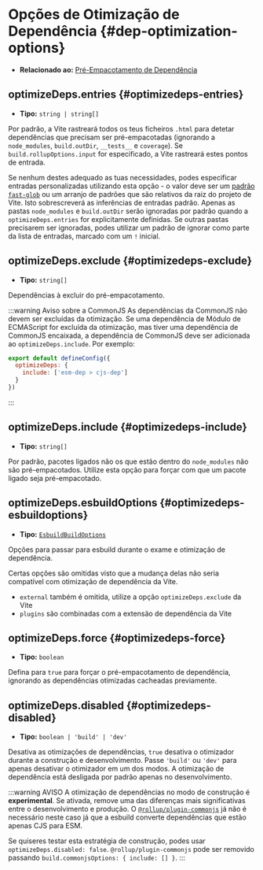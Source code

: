 # Opções de Otimização de Dependência {#dep-optimization-options}

- **Relacionado ao:** [Pré-Empacotamento de Dependência](/guide/dep-pre-bundling)

## optimizeDeps.entries {#optimizedeps-entries}

- **Tipo:** `string | string[]`

Por padrão, a Vite rastreará todos os teus ficheiros `.html` para detetar dependências que precisam ser pré-empacotadas (ignorando a `node_modules`, `build.outDir`, `__tests__` e `coverage`). Se `build.rollupOptions.input` for especificado, a Vite rastreará estes pontos de entrada.

Se nenhum destes adequado as tuas necessidades, podes especificar entradas personalizadas utilizando esta opção - o valor deve ser um [padrão `fast-glob`](https://github.com/mrmlnc/fast-glob#basic-syntax) ou um arranjo de padrões que são relativos da raiz do projeto de Vite. Isto sobrescreverá as inferências de entradas padrão. Apenas as pastas `node_modules` e `build.outDir` serão ignoradas por padrão quando a `optimizeDeps.entries` for explicitamente definidas. Se outras pastas precisarem ser ignoradas, podes utilizar um padrão de ignorar como parte da lista de entradas, marcado com um `!` inicial.

## optimizeDeps.exclude {#optimizedeps-exclude}

- **Tipo:** `string[]`

Dependências à excluir do pré-empacotamento.

:::warning Aviso sobre a CommonJS
As dependências da CommonJS não devem ser excluídas da otimização. Se uma dependência de Módulo de ECMAScript for excluída da otimização, mas tiver uma dependência de CommonJS encaixada, a dependência de CommonJS deve ser adicionada ao `optimizeDeps.include`. Por exemplo:

```js
export default defineConfig({
  optimizeDeps: {
    include: ['esm-dep > cjs-dep']
  }
})
```

:::

## optimizeDeps.include {#optimizedeps-include}

- **Tipo:** `string[]`

Por padrão, pacotes ligados não os que estão dentro do `node_modules` não são pré-empacotados. Utilize esta opção para forçar com que um pacote ligado seja pré-empacotado.

## optimizeDeps.esbuildOptions {#optimizedeps-esbuildoptions}

- **Tipo:** [`EsbuildBuildOptions`](https://esbuild.github.io/api/#simple-options)

Opções para passar para esbuild durante o exame e otimização de dependência.

Certas opções são omitidas visto que a mudança delas não seria compatível com otimização de dependência da Vite.

- `external` também é omitida, utilize a opção `optimizeDeps.exclude` da Vite
- `plugins` são combinadas com a extensão de dependência da Vite

## optimizeDeps.force {#optimizedeps-force}

- **Tipo:** `boolean`

Defina para `true` para forçar o pré-empacotamento de dependência, ignorando as dependências otimizadas cacheadas previamente.

## optimizeDeps.disabled {#optimizedeps-disabled}

- **Tipo:** `boolean | 'build' | 'dev'`

Desativa as otimizações de dependências, `true` desativa o otimizador durante a construção e desenvolvimento. Passe `'build'` ou `'dev'` para apenas desativar o otimizador em um dos modos. A otimização de dependência está desligada por padrão apenas no desenvolvimento.

:::warning AVISO
A otimização de dependências no modo de construção é **experimental**. Se ativada, remove uma das diferenças mais significativas entre o desenvolvimento e produção. O [`@rollup/plugin-commonjs`](https://github.com/rollup/plugins/tree/master/packages/commonjs) já não é necessário neste caso já que a esbuild converte dependências que estão apenas CJS para ESM.

Se quiseres testar esta estratégia de construção, podes usar `optimizeDeps.disabled: false`. `@rollup/plugin-commonjs` pode ser removido passando `build.commonjsOptions: { include: [] }`.
:::

